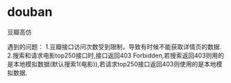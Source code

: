 # douban
豆瓣高仿

遇到的问题：
1.豆瓣接口访问次数受到限制，导致有时候不能获取详情页的数据.
2.搜索和请求电影top250接口时,接口返回403 Forbidden,若搜索返回403则用的是本地模拟数据(默认搜索1(电影)),若请求top250接口返回403则使用的是本地模拟数据.

